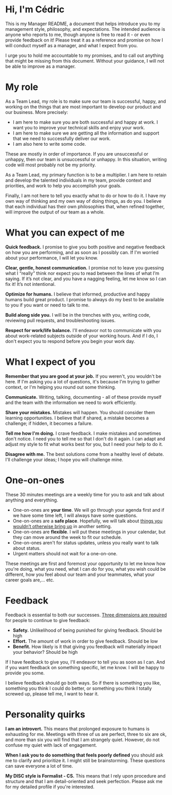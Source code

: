# Hi, I'm Cédric

This is my Manager README, a document that helps introduce you to my management style, philosophy, and expectations. The intended audience is anyone who reports to me, though anyone is free to read it - or even provide feedback on it! Please treat it as a reference and promise on how I will conduct myself as a manager, and what I expect from you.

I urge you to hold me accountable to my promises, and to call out anything that might be missing from this document. Without your guidance, I will not be able to improve as a manager.

# My role

As a Team Lead, my role is to make sure our team is successful, happy, and working on the things that are most important to develop our product and our business. More precisely:

- I am here to make sure you are both successful and happy at work. I want you to improve your technical skills and enjoy your work.
- I am here to make sure we are getting all the information and support that we need to successfully deliver our work.
- I am also here to write some code.

These are mostly in order of importance. If you are unsuccessful or unhappy, then our team is unsuccessful or unhappy. In this situation, writing code will most probably not be my priority.

As a Team Lead, my primary function is to be a multiplier. I am here to retain and develop the talented individuals in my team, provide context and priorities, and work to help you accomplish your goals. 

Finally, I am not here to tell you exactly what to do or how to do it. I have my own way of thinking and my own way of doing things, as do you. I believe that each individual has their own philosophies that, when refined together, will improve the output of our team as a whole.

# What you can expect of me

**Quick feedback.** I promise to give you both positive and negative feedback on how you are performing, and as soon as I possibly can. If I'm worried about your performance, I will let you know.

**Clear, gentle, honest communication.** I promise not to leave you guessing what I “really” think nor expect you to read between the lines of what I’m saying. If it’s not clear, and you have a nagging feeling, let me know so I can fix it! It’s not intentional.

**Optimize for humans.** I believe that informed, productive and happy humans build great product. I promise to always do my best to be available to you if you want or need to talk to me.

**Build along side you.** I will be in the trenches with you, writing code, reviewing pull requests, and troubleshooting issues.

**Respect for work/life balance.** I'll endeavor not to communicate with you about work-related subjects outside of your working hours. And if I do, I don't expect you to respond before you begin your work day.

# What I expect of you

**Remember that you are good at your job.** If you weren't, you wouldn't be here. If I'm asking you a lot of questions, it's because I'm trying to gather context, or I'm helping you round out some thinking.

**Communicate.** Writing, talking, documenting - all of these provide myself and the team with the information we need to work efficiently.

**Share your mistakes.** Mistakes will happen. You should consider them learning opportunities. I believe that if shared, a mistake becomes a challenge; if hidden, it becomes a failure.

**Tell me how I'm doing.** I crave feedback. I make mistakes and sometimes don't notice. I need you to tell me so that I don't do it again. I can adapt and adjust my style to fit what works best for you, but I need your help to do it.

**Disagree with me.** The best solutions come from a healthy level of debate. I'll challenge your ideas; I hope you will challenge mine.

# One-on-ones

These 30 minutes meetings are a weekly time for you to ask and talk about anything and everything.

- One-on-ones are **your time**. We will go through your agenda first and if we have some time left, I will always have some questions.
- One-on-ones are a **safe place**. Hopefully, we will talk about [things you wouldn’t otherwise bring up](https://medium.com/@mrabkin/the-art-of-the-awkward-1-1-f4e1dcbd1c5c) in another setting. 
- One-on-ones are **flexible**. I will put these meetings in your calendar, but they can move around the week to fit our schedule.
- One-on-ones aren't for status updates, unless you really want to talk about status.
- Urgent matters should not wait for a one-on-one.

These meetings are first and foremost your opportunity to let me know how you're doing, what you need, what I can do for you, what you wish could be different, how you feel about our team and your teammates, what your career goals are,... etc.

# Feedback

Feedback is essential to both our successes. [Three dimensions are required](https://medium.com/@royrapoport/why-wont-you-talk-to-me-f30a01a1994c) for people to continue to give feedback:

- **Safety.** Unlikelihood of being punished for giving feedback. Should be high
- **Effort.** The amount of work in order to give feedback. Should be low
- **Benefit.** How likely is it that giving you feedback will materially impact your behavior? Should be high

If I have feedback to give you, I'll endeavor to tell you as soon as I can. And if you want feedback on something specific, let me know. I will be happy to provide you some.

I believe feedback should go both ways. So if there is something you like, something you think I could do better, or something you think I totally screwed up, please tell me, I want to hear it.

# Personality quirks

**I am an introvert.** This means that prolonged exposure to humans is exhausting for me. Meetings with three of us are perfect, three to six are ok, and more than six you will find that I am strangely quiet. However, do not confuse my quiet with lack of engagement.

**When I ask you to do something that feels poorly defined** you should ask me to clarify and prioritize it. I might still be brainstorming. These questions can save everyone a lot of time.

**My DISC style is Formalist - CS.** This means that I rely upon procedure and structure and that I am detail-oriented and seek perfection. Please ask me for my detailed profile if you're interested.
